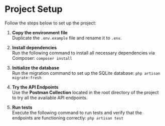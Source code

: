 # Project Setup

Follow the steps below to set up the project:

1. **Copy the environment file**  
   Duplicate the `.env.example` file and rename it to `.env`.

2. **Install dependencies**  
   Run the following command to install all necessary dependencies via Composer:
   `composer install`

3. **Initialize the database**  
   Run the migration command to set up the SQLite database: `php artisan migrate:fresh`

4. **Try the API Endpoints**  
   Use the **Postman Collection** located in the root directory of the project to try all the available API endpoints.

5. **Run tests**  
   Execute the following command to run tests and verify that the endpoints are functioning correctly:
   `php artisan test`